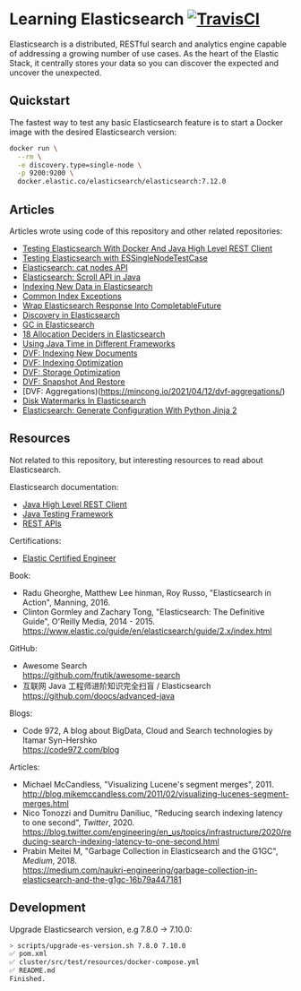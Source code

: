 # Learning Elasticsearch [![TravisCI](https://travis-ci.org/mincong-h/learning-elasticsearch.svg?branch=master)](https://travis-ci.org/github/mincong-h/learning-elasticsearch)

Elasticsearch is a distributed, RESTful search and analytics engine capable of
addressing a growing number of use cases. As the heart of the Elastic Stack,
it centrally stores your data so you can discover the expected and uncover the
unexpected.

## Quickstart

The fastest way to test any basic Elasticsearch feature is to start a Docker image with the desired Elasticsearch version:

<!-- MANAGED_BLOCK_RUN_ES_START -->

```sh
docker run \
  --rm \
  -e discovery.type=single-node \
  -p 9200:9200 \
  docker.elastic.co/elasticsearch/elasticsearch:7.12.0
```

<!-- MANAGED_BLOCK_RUN_ES_END -->

## Articles

Articles wrote using code of this repository and other related repositories:

- [Testing Elasticsearch With Docker And Java High Level REST Client](https://mincong.io/2020/04/05/testing-elasticsearch-with-docker-and-java-client/)
- [Testing Elasticsearch with ESSingleNodeTestCase](https://mincong.io/2019/11/24/essinglenodetestcase/)
- [Elasticsearch: cat nodes API](https://mincong.io/2020/03/07/elasticsearch-cat-nodes-api/)
- [Elasticsearch: Scroll API in Java](https://mincong.io/2020/01/19/elasticsearch-scroll-api/)
- [Indexing New Data in Elasticsearch](https://mincong.io/2019/12/02/indexing-new-data-in-elasticsearch/)
- [Common Index Exceptions](https://mincong.io/2020/09/13/es-index-exceptions/)
- [Wrap Elasticsearch Response Into CompletableFuture](https://mincong.io/2020/07/26/es-client-completablefuture/)
- [Discovery in Elasticsearch](https://mincong.io/2020/08/22/discovery-in-elasticsearch/)
- [GC in Elasticsearch](https://mincong.io/2020/08/30/gc-in-elasticsearch/)
- [18 Allocation Deciders in Elasticsearch](https://mincong.io/2020/09/27/shard-allocation/)
- [Using Java Time in Different Frameworks](https://mincong.io/2020/10/25/java-time/)
- [DVF: Indexing New Documents](https://mincong.io/2020/12/16/dvf-indexing/)
- [DVF: Indexing Optimization](https://mincong.io/2020/12/17/dvf-indexing-optimization/)
- [DVF: Storage Optimization](https://mincong.io/2020/12/25/dvf-storage-optimization/)
- [DVF: Snapshot And Restore](https://mincong.io/2021/01/10/dvf-snapshot-and-restore/)
- [DVF: Aggregations)(https://mincong.io/2021/04/12/dvf-aggregations/)
- [Disk Watermarks In Elasticsearch](https://mincong.io/2021/04/10/disk-watermarks-in-elasticsearch/)
- [Elasticsearch: Generate Configuration With Python Jinja 2](https://mincong.io/2021/04/11/elasticsearch-generate-configuration-with-python-jinja2/)

## Resources

Not related to this repository, but interesting resources to read about Elasticsearch.

Elasticsearch documentation:

- [Java High Level REST Client](https://www.elastic.co/guide/en/elasticsearch/client/java-rest/current/java-rest-high.html)
- [Java Testing Framework](https://www.elastic.co/guide/en/elasticsearch/reference/current/testing-framework.html)
- [REST APIs](https://www.elastic.co/guide/en/elasticsearch/reference/current/rest-apis.html)

Certifications:

- [Elastic Certified Engineer](https://www.elastic.co/training/elastic-certified-engineer-exam)

Book:

- Radu Gheorghe, Matthew Lee hinman, Roy Russo, "Elasticsearch in Action", Manning, 2016.
- Clinton Gormley and Zachary Tong, "Elasticsearch: The Definitive Guide", O'Reilly Media, 2014 - 2015.<br>
  <https://www.elastic.co/guide/en/elasticsearch/guide/2.x/index.html>

GitHub:

- Awesome Search<br>
  https://github.com/frutik/awesome-search
- 互联网 Java 工程师进阶知识完全扫盲 / Elasticsearch<br>
  https://github.com/doocs/advanced-java

Blogs:

- Code 972, A blog about BigData, Cloud and Search technologies by Itamar Syn-Hershko<br>
  <https://code972.com/blog>

Articles:

- Michael McCandless, "Visualizing Lucene's segment merges", 2011.<br>
  <http://blog.mikemccandless.com/2011/02/visualizing-lucenes-segment-merges.html>
- Nico Tonozzi and Dumitru Daniliuc, "Reducing search indexing latency to one second", _Twitter_, 2020.<br>
  <https://blog.twitter.com/engineering/en_us/topics/infrastructure/2020/reducing-search-indexing-latency-to-one-second.html>
- Prabin Meitei M, "Garbage Collection in Elasticsearch and the G1GC", _Medium_, 2018.<br>
  <https://medium.com/naukri-engineering/garbage-collection-in-elasticsearch-and-the-g1gc-16b79a447181>

## Development

Upgrade Elasticsearch version, e.g 7.8.0 -> 7.10.0:

```sh
> scripts/upgrade-es-version.sh 7.8.0 7.10.0
✅ pom.xml
✅ cluster/src/test/resources/docker-compose.yml
✅ README.md
Finished.
```
